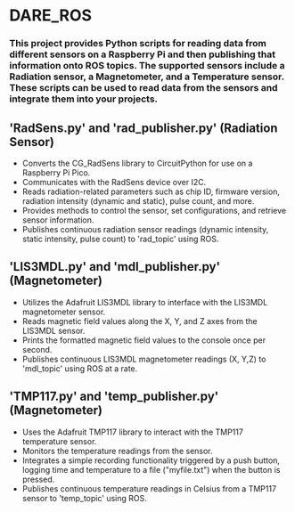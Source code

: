 # DARE_ROS

### This project provides Python scripts for reading data from different sensors on a Raspberry Pi and then publishing that information onto ROS topics. The supported sensors include a Radiation sensor, a Magnetometer, and a Temperature sensor. These scripts can be used to read data from the sensors and integrate them into your projects.

## 'RadSens.py' and 'rad_publisher.py' (Radiation Sensor)
* Converts the CG_RadSens library to CircuitPython for use on a Raspberry Pi Pico.
* Communicates with the RadSens device over I2C.
* Reads radiation-related parameters such as chip ID, firmware version, radiation intensity (dynamic and static), pulse count, and more.
* Provides methods to control the sensor, set configurations, and retrieve sensor information.
* Publishes continuous radiation sensor readings (dynamic intensity, static intensity, pulse count) to 'rad_topic' using ROS.

## 'LIS3MDL.py' and 'mdl_publisher.py' (Magnetometer)
* Utilizes the Adafruit LIS3MDL library to interface with the LIS3MDL magnetometer sensor.
* Reads magnetic field values along the X, Y, and Z axes from the LIS3MDL sensor.
* Prints the formatted magnetic field values to the console once per second.
* Publishes continuous LIS3MDL magnetometer readings (X, Y,Z) to 'mdl_topic' using ROS at a rate.

## 'TMP117.py' and 'temp_publisher.py' (Magnetometer)
* Uses the Adafruit TMP117 library to interact with the TMP117 temperature sensor.
* Monitors the temperature readings from the sensor.
* Integrates a simple recording functionality triggered by a push button, logging time and temperature to a file ("myfile.txt") when the button is pressed.
* Publishes continuous temperature readings in Celsius from a TMP117 sensor to 'temp_topic' using ROS.


  

